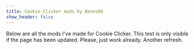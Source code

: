 ```yaml
---
title: Cookie Clicker mods by Benna96
show_header: false
---
```


Below are all the mods I've made for Cookie Clicker. This text is only visible if the page has been updated. Please, just work already. Another refresh.